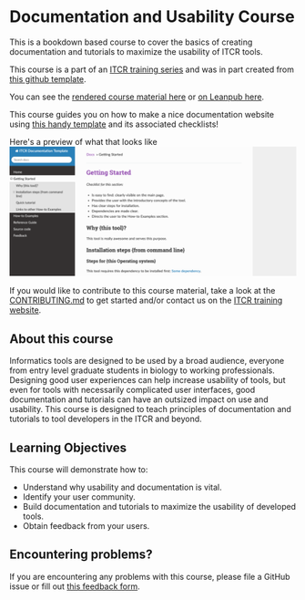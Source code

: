 # Documentation and Usability Course

This is a bookdown based course to cover the basics of creating documentation and tutorials to maximize the usability of ITCR tools.

This course is a part of an [ITCR training series](https://www.itcrtraining.org/) and was in part created from [this github template](https://github.com/jhudsl/DaSL_Course_Template_Bookdown).

You can see the [rendered course material here](https://jhudatascience.org/ITCR_Documentation_and_Usability/introduction.html) or [on Leanpub here](https://leanpub.com/universities/courses/jhu/documentation_and_usability).

This course guides you on how to make a nice documentation website using [this handy template](https://github.com/jhudsl/itcr-template-documentation) and its associated checklists!

Here's a preview of what that looks like
![](resources/images/template-preview.png)

If you would like to contribute to this course material, take a look at the [CONTRIBUTING.md](./CONTRIBUTING.md) to get started and/or contact us on the [ITCR training website](https://www.itcrtraining.org/join-us).

## About this course

Informatics tools are designed to be used by a broad audience, everyone from entry level graduate students in biology to working professionals. Designing good user experiences can help increase usability of tools, but even for tools with necessarily complicated user interfaces, good documentation and tutorials can have an outsized impact on use and usability. This course is designed to teach principles of documentation and tutorials to tool developers in the ITCR and beyond.

## Learning Objectives

This course will demonstrate how to:

- Understand why usability and documentation is vital.
- Identify your user community.
- Build documentation and tutorials to maximize the usability of developed tools.
- Obtain feedback from your users.

## Encountering problems?

If you are encountering any problems with this course, please file a GitHub issue or fill out [this feedback form](https://forms.gle/bQHH3jPjMUj3gmcN7).
